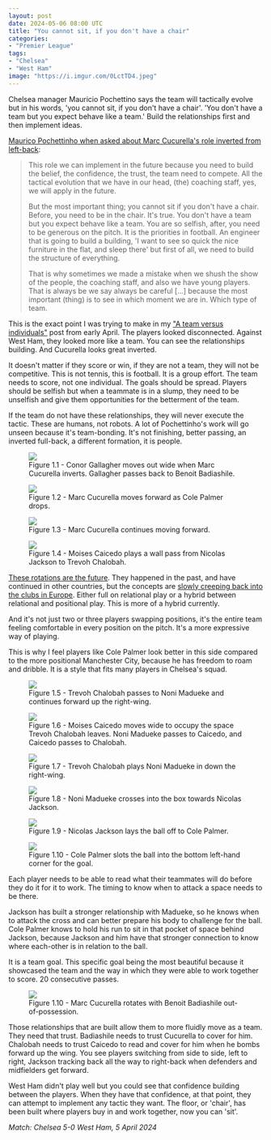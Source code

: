 ```yaml
---
layout: post
date: 2024-05-06 08:00 UTC
title: "You cannot sit, if you don't have a chair"
categories:
- "Premier League"
tags:
- "Chelsea"
- "West Ham"
image: "https://i.imgur.com/0LctTD4.jpeg"
---
```


Chelsea manager Mauricio Pochettino says the team will tactically evolve but in his words, 'you cannot sit, if you don't have a chair'. 'You don't have a team but you expect behave like a team.' Build the relationships first and then implement ideas.

<!---more--->

[Maurico Pochettinho when asked about Marc Cucurella's role inverted from left-back](https://youtu.be/OelQ9LA_wnA?si=UN9HB4zE3Ht0NJqy):

> This role we can implement in the future because you need to build the belief, the confidence, the trust, the team need to compete. All the tactical evolution that we have in our head, (the) coaching staff, yes, we will apply in the future.
> 
> But the most important thing; you cannot sit if you don't have a chair. Before, you need to be in the chair. It's true. You don't have a team but you expect behave like a team. You are so selfish, after, you need to be generous on the pitch. It is the priorities in football. An engineer that is going to build a building, 'I want to see so quick the nice furniture in the flat, and sleep there' but first of all, we need to build the structure of everything. 
> 
> That is why sometimes we made a mistake when we shush the show of the people, the coaching staff, and also we have young players. That is always be we say always be careful [...] because the most important (thing) is to see in which moment we are in. Which type of team.

This is the exact point I was trying to make in my ["A team versus individuals"](https://tacticsjournal.com/2024/04/16/a-team-versus-individuals/) post from early April. The players looked disconnected. Against West Ham, they looked more like a team. You can see the relationships building. And Cucurella looks great inverted. 

It doesn't matter if they score or win, if they are not a team, they will not be competitive. This is not tennis, this is football. It is a group effort. The team needs to score, not one individual. The goals should be spread. Players should be selfish but when a teammate is in a slump, they need to be unselfish and give them opportunities for the betterment of the team.

If the team do not have these relationships, they will never execute the tactic. These are humans, not robots. A lot of Pochettinho's work will go unseen because it's team-bonding. It's not finishing, better passing, an inverted full-back, a different formation, it is people. 

<figure>
    <img src="https://i.imgur.com/0LctTD4.jpeg">
    <figcaption>Figure 1.1 - Conor Gallagher moves out wide when Marc Cucurella inverts. Gallagher passes back to Benoit Badiashile.</figcaption>
</figure> 

<figure>
    <img src="https://i.imgur.com/bgtSF4B.jpeg">
    <figcaption>Figure 1.2 - Marc Cucurella moves forward as Cole Palmer drops.</figcaption>
</figure> 

<figure>
    <img src="https://i.imgur.com/zpCl7NS.jpeg">
    <figcaption>Figure 1.3 - Marc Cucurella continues moving forward.</figcaption>
</figure> 

<figure>
    <img src="https://i.imgur.com/c7lkACs.jpeg">
    <figcaption>Figure 1.4 - Moises Caicedo plays a wall pass from Nicolas Jackson to Trevoh Chalobah.</figcaption>
</figure> 

[These rotations are the future](https://tacticsjournal.com/2024/04/26/manchester-citys-rotations/). They happened in the past, and have continued in other countries, but the concepts are [slowly creeping back into the clubs in Europe](https://tacticsjournal.com/2024/04/23/bologna-rotate-to-free-calafiori/). Either full on relational play or a hybrid between relational and positional play. This is more of a hybrid currently. 

And it's not just two or three players swapping positions, it's the entire team feeling comfortable in every position on the pitch. It's a more expressive way of playing. 

This is why I feel players like Cole Palmer look better in this side compared to the more positional Manchester City, because he has freedom to roam and dribble. It is a style that fits many players in Chelsea's squad.

<figure>
    <img src="https://i.imgur.com/i9CUqH5.jpeg">
    <figcaption>Figure 1.5 - Trevoh Chalobah passes to Noni Madueke and continues forward up the right-wing.</figcaption>
</figure> 

<figure>
    <img src="https://i.imgur.com/6tShX1Q.jpeg">
    <figcaption>Figure 1.6 - Moises Caicedo moves wide to occupy the space Trevoh Chalobah leaves. Noni Madueke passes to Caicedo, and Caicedo passes to Chalobah.</figcaption>
</figure> 

<figure>
    <img src="https://i.imgur.com/C195VtL.jpeg">
    <figcaption>Figure 1.7 - Trevoh Chalobah plays Noni Madueke in down the right-wing.</figcaption>
</figure> 

<figure>
    <img src="https://i.imgur.com/vN36tTk.jpeg">
    <figcaption>Figure 1.8 - Noni Madueke crosses into the box towards Nicolas Jackson.</figcaption>
</figure> 

<figure>
    <img src="https://i.imgur.com/83UirsD.jpeg">
    <figcaption>Figure 1.9 - Nicolas Jackson lays the ball off to Cole Palmer.</figcaption>
</figure> 

<figure>
    <img src="https://i.imgur.com/lW1M4bl.jpeg">
    <figcaption>Figure 1.10 - Cole Palmer slots the ball into the bottom left-hand corner for the goal. </figcaption>
</figure> 

Each player needs to be able to read what their teammates will do before they do it for it to work. The timing to know when to attack a space needs to be there.

Jackson has built a stronger relationship with Madueke, so he knows when to attack the cross and can better prepare his body to challenge for the ball. Cole Palmer knows to hold his run to sit in that pocket of space behind Jackson, because Jackson and him have that stronger connection to know where each-other is in relation to the ball. 

It is a team goal. This specific goal being the most beautiful because it showcased the team and the way in which they were able to work together to score. 20 consecutive passes. 

<figure>
    <img src="https://i.imgur.com/cB2tk3g.jpeg">
    <figcaption>Figure 1.10 - Marc Cucurella rotates with Benoit Badiashile out-of-possession.</figcaption>
</figure> 

Those relationships that are built allow them to more fluidly move as a team. They need that trust. Badiashile needs to trust Cucurella to cover for him. Chalobah needs to trust Caicedo to read and cover for him when he bombs forward up the wing. You see players switching from side to side, left to right, Jackson tracking back all the way to right-back when defenders and midfielders get forward. 

West Ham didn't play well but you could see that confidence building between the players. When they have that confidence, at that point, they can attempt to implement any tactic they want. The floor, or 'chair', has been built where players buy in and work together, now you can 'sit'.

*Match: Chelsea 5-0 West Ham, 5 April 2024*